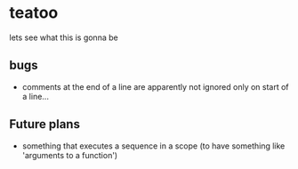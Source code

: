 # teatoo

lets see what this is gonna be

## bugs

* comments at the end of a line are apparently not ignored only on start of a line...

## Future plans

* something that executes a sequence in a scope (to have something like 'arguments to a function')
